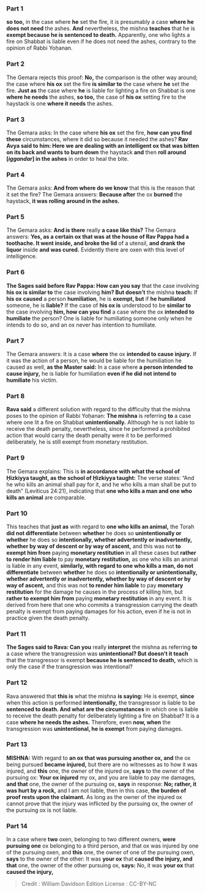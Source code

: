 
### Part 1
<b>so too,</b> in the case where <b>he</b> set the fire, it is presumably a case <b>where he does not need</b> the ashes. <b>And</b> nevertheless, the mishna <b>teaches</b> that he is <b>exempt because he is sentenced to death.</b> Apparently, one who lights a fire on Shabbat is liable even if he does not need the ashes, contrary to the opinion of Rabbi Yoḥanan.

### Part 2
The Gemara rejects this proof: <b>No,</b> the comparison is the other way around; the case where <b>his ox</b> set the fire <b>is similar to</b> the case where <b>he</b> set the fire. <b>Just as</b> the case where <b>he</b> is liable for lighting a fire on Shabbat is one <b>where he needs</b> the ashes, <b>so too,</b> the case of <b>his ox</b> setting fire to the haystack is one <b>where it needs</b> the ashes.

### Part 3
The Gemara asks: In the case where <b>his ox</b> set the fire, <b>how can you find these</b> circumstances, where it did so because it needed the ashes? <b>Rav Avya said to him: Here we are dealing with an intelligent ox that was bitten on its back and wants to burn down</b> the haystack <b>and</b> then <b>roll around [<i>iggandar</i>] in the ashes</b> in order to heal the bite.

### Part 4
The Gemara asks: <b>And from where do we know</b> that this is the reason that it set the fire? The Gemara answers: <b>Because after</b> the ox <b>burned</b> the haystack, <b>it was rolling around in the ashes.</b>

### Part 5
The Gemara asks: <b>And is there</b> really <b>a case like this?</b> The Gemara answers: <b>Yes, as a certain ox that was at the house of Rav Pappa had a toothache. It went inside, and broke the lid</b> of a utensil, <b>and drank the liquor</b> inside <b>and was cured.</b> Evidently there are oxen with this level of intelligence.

### Part 6
<b>The Sages said before Rav Pappa: How can you say</b> that the case involving <b>his ox is similar to</b> the case involving <b>him? But doesn’t</b> the mishna <b>teach:</b> If <b>his ox caused</b> a person <b>humiliation</b>, he is <b>exempt, but</b> if <b>he humiliated</b> someone, he is <b>liable?</b> If the case of <b>his ox is</b> understood to be <b>similar to</b> the case involving <b>him, how can you find</b> a case where the ox <b>intended to humiliate</b> the person? One is liable for humiliating someone only when he intends to do so, and an ox never has intention to humiliate.

### Part 7
The Gemara answers: It is a case <b>where</b> the ox <b>intended to cause injury.</b> If it was the action of a person, he would be liable for the humiliation he caused as well, <b>as the Master said:</b> In a case where <b>a person intended to cause injury,</b> he is liable for humiliation <b>even if he did not intend to humiliate</b> his victim.

### Part 8
<b>Rava said</b> a different solution with regard to the difficulty that the mishna poses to the opinion of Rabbi Yoḥanan: <b>The mishna</b> is referring <b>to</b> a case where one lit a fire on Shabbat <b>unintentionally.</b> Although he is not liable to receive the death penalty, nevertheless, since he performed a prohibited action that would carry the death penalty were it to be performed deliberately, he is still exempt from monetary restitution.

### Part 9
The Gemara explains: This is <b>in accordance with what the school of Ḥizkiyya taught, as the school of Ḥizkiyya taught:</b> The verse states: “And he who kills an animal shall pay for it, and he who kills a man shall be put to death” (Leviticus 24:21), indicating that <b>one who kills a man and one who kills an animal</b> are comparable.

### Part 10
This teaches that <b>just as</b> with regard to <b>one who kills an animal,</b> the Torah <b>did not differentiate</b> between <b>whether</b> he does so <b>unintentionally or whether</b> he does so <b>intentionally, whether advertently or inadvertently, whether by way of descent or by way of ascent,</b> and this was not <b>to exempt him from</b> paying <b>monetary restitution</b> in all these cases but <b>rather to render him liable</b> to pay <b>monetary restitution,</b> as one who kills an animal is liable in any event, <b>similarly, with regard to one who kills a man, do not differentiate</b> between <b>whether</b> he does so <b>intentionally or unintentionally, whether advertently or inadvertently, whether by way of descent or by way of ascent,</b> and this was not <b>to render him liable</b> to pay <b>monetary restitution</b> for the damage he causes in the process of killing him, but <b>rather to exempt him from</b> paying <b>monetary restitution</b> in any event. It is derived from here that one who commits a transgression carrying the death penalty is exempt from paying damages for his action, even if he is not in practice given the death penalty.

### Part 11
<b>The Sages said to Rava: Can you</b> really <b>interpret</b> the mishna as referring <b>to</b> a case where the transgression was <b>unintentional? But doesn’t it teach</b> that the transgressor is exempt <b>because he is sentenced to death,</b> which is only the case if the transgression was intentional?

### Part 12
Rava answered that <b>this is</b> what the mishna <b>is saying:</b> He is exempt, <b>since</b> when this action is performed <b>intentionally,</b> the transgressor is liable to be <b>sentenced to death. And what are the circumstances</b> in which one is liable to receive the death penalty for deliberately lighting a fire on Shabbat? It is a case <b>where he needs the ashes.</b> Therefore, even <b>now, when</b> the transgression was <b>unintentional, he is exempt</b> from paying damages.

### Part 13
<strong>MISHNA:</strong> With regard to <b>an ox that was pursuing another ox, and</b> the ox being pursued <b>became injured,</b> but there are no witnesses as to how it was injured, and <b>this</b> one, the owner of the injured ox, <b>says</b> to the owner of the pursuing ox: <b>Your ox injured</b> my ox, and you are liable to pay me damages, <b>and that</b> one, the owner of the pursuing ox, <b>says</b> in response: <b>No; rather, it was hurt by a rock,</b> and I am not liable, then in this case, <b>the burden of proof rests upon the claimant.</b> As long as the owner of the injured ox cannot prove that the injury was inflicted by the pursuing ox, the owner of the pursuing ox is not liable.

### Part 14
In a case where <b>two</b> oxen, belonging to two different owners, <b>were pursuing one</b> ox belonging to a third person, and that ox was injured by one of the pursuing oxen, and <b>this</b> one, the owner of one of the pursuing oxen, <b>says</b> to the owner of the other: It was <b>your ox</b> that <b>caused the injury, and that</b> one, the owner of the other pursuing ox, <b>says:</b> No, it was <b>your ox</b> that <b>caused the injury,</b>

>Credit : William Davidson Edition
>License : CC-BY-NC